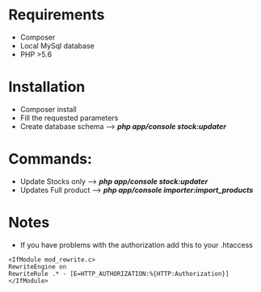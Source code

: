 Requirements
===========

- Composer
- Local MySql database
- PHP >5.6

Installation
============
- Composer install 
- Fill the requested parameters 
- Create database schema --> ***php app/console stock:updater***

Commands:
========
- Update Stocks only --> ***php app/console stock:updater***
- Updates Full product --> ***php app/console importer:import_products***


Notes 
=====
- If you have problems with the authorization add this to your .htaccess
 
```
<IfModule mod_rewrite.c>
RewriteEngine on
RewriteRule .* - [E=HTTP_AUTHORIZATION:%{HTTP:Authorization}]
</IfModule>
```
